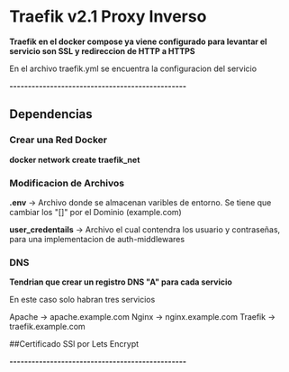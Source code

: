

# Traefik v2.1 Proxy Inverso

**Traefik en el docker compose ya viene configurado para levantar el servicio son SSL y redireccion de HTTP a HTTPS**

En el archivo traefik.yml se encuentra la configuracion del servicio

**------------------------------------------------**

## Dependencias

### Crear una Red Docker

**docker network create traefik_net**

### Modificacion de Archivos

**.env** → Archivo donde se almacenan varibles de entorno. Se tiene que cambiar los "[]" por el Dominio (example.com)

**user_credentails** → Archivo el cual contendra los usuario y contraseñas, para una implementacion de auth-middlewares

### DNS

**__Tendrian que crear un registro DNS "A" para cada servicio__**

En este caso solo habran tres servicios 

Apache → apache.example.com
Nginx → nginx.example.com
Traefik → traefik.example.com

##Certificado SSl por Lets Encrypt

**------------------------------------------------**